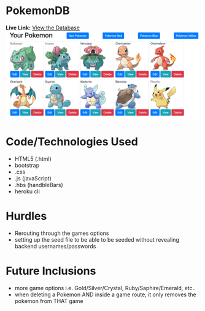 # PokemonDB

**Live Link:**
[View the Database](https://pokemondb117.herokuapp.com/pokemon)
![Screen shot of the DB User Interface](.../../Images/dbUI.png)


# Code/Technologies Used
* HTML5 (.html) 
* bootstrap 
* .css
* .js (javaScript)
* .hbs (handbleBars)
* heroku cli

# Hurdles
* Rerouting through the games options
* setting up the seed file to be able to be seeded without revealing backend usernames/passwords

# Future Inclusions
* more game options i.e. Gold/Silver/Crystal, Ruby/Saphire/Emerald, etc..
* when deleting a Pokemon AND inside a game route, it only removes the pokemon from THAT game
